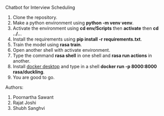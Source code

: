 Chatbot for Interview Scheduling

1.  Clone the repository.
2.  Make a python environment using **python -m venv venv**.
3.  Activate the environment using **cd env/Scripts** then **activate** then **cd ../..**.
4.  Install the requirements using **pip install -r requirements.txt**.
5.  Train the model using **rasa train**.
6.  Open another shell with activate environment.
7.  Type the command **rasa shell** in one shell and **rasa run actions** in another.
8.  Install [docker desktop](https://docs.docker.com/docker-for-windows/install/) and type in a shell **docker run -p 8000:8000 rasa/duckling**. 
9.  You are good to go.

Authors:
1. Poornartha Sawant
2. Rajat Joshi
3. Shubh Sanghvi
